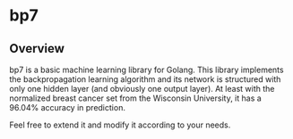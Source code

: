 # bp7

## Overview

bp7 is a basic machine learning library for Golang. This library implements the backpropagation learning algorithm and its network is structured with only one hidden layer (and obviously one output layer). At least with the normalized breast cancer set from the Wisconsin University, it has a 96.04% accuracy in prediction.

Feel free to extend it and modify it according to your needs.
